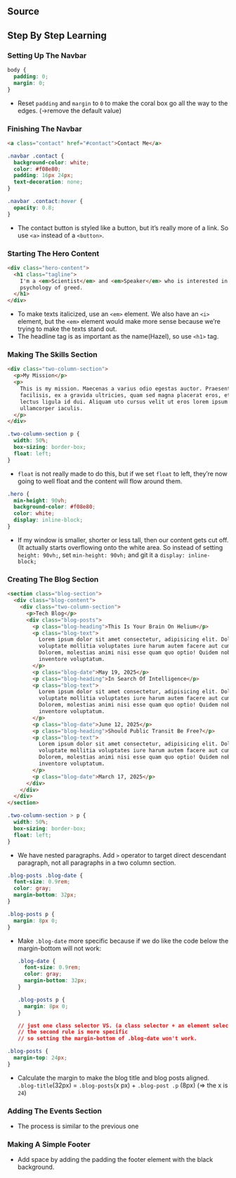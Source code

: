 ## Source

## Step By Step Learning

### Setting Up The Navbar

```css
body {
  padding: 0;
  margin: 0;
}
```

- Reset `padding` and `margin` to `0` to make the coral box go all the way to the edges. (→remove the default value)

### Finishing The Navbar

```html
<a class="contact" href="#contact">Contact Me</a>
```

```css
.navbar .contact {
  background-color: white;
  color: #f08e80;
  padding: 16px 24px;
  text-decoration: none;
}

.navbar .contact:hover {
  opacity: 0.8;
}
```

- The contact button is styled like a button, but it’s really more of a link. So use `<a>` instead of a `<button>`.

### Starting The Hero Content

```html
<div class="hero-content">
  <h1 class="tagline">
    I'm a <em>Scientist</em> and <em>Speaker</em> who is interested in the
    psychology of greed.
  </h1>
</div>
```

- To make texts italicized, use an `<em>` element. We also have an `<i>` element, but the `<em>` element would make more sense because we’re trying to make the texts stand out.
- The headline tag is as important as the name(Hazel), so use `<h1>` tag.

### Making The Skills Section

```html
<div class="two-column-section">
  <p>My Mission</p>
  <p>
    This is my mission. Maecenas a varius odio egestas auctor. Praesent
    facilisis, ex a gravida ultricies, quam sed magna placerat eros, et vehicula
    lectus ligula id dui. Aliquam uto cursus velit ut eros lorem ipsum
    ullamcorper iaculis.
  </p>
</div>
```

```css
.two-column-section p {
  width: 50%;
  box-sizing: border-box;
  float: left;
}
```

- `float` is not really made to do this, but if we set `float` to left, they’re now going to well float and the content will flow around them.

```css
.hero {
  min-height: 90vh;
  background-color: #f08e80;
  color: white;
  display: inline-block;
}
```

- If my window is smaller, shorter or less tall, then our content gets cut off.(It actually starts overflowing onto the white area. So instead of setting `height: 90vh;`, set `min-height: 90vh;` and git it a `display: inline-block;`

### Creating The Blog Section

```html
<section class="blog-section">
  <div class="blog-content">
    <div class="two-column-section">
      <p>Tech Blog</p>
      <div class="blog-posts">
        <p class="blog-heading">This Is Your Brain On Helium</p>
        <p class="blog-text">
          Lorem ipsum dolor sit amet consectetur, adipisicing elit. Dolorum,
          voluptate mollitia voluptates iure harum autem facere aut cum.
          Dolorem, molestias animi nisi esse quam quo optio! Quidem nobis
          inventore voluptatum.
        </p>
        <p class="blog-date">May 19, 2025</p>
        <p class="blog-heading">In Search Of Intelligence</p>
        <p class="blog-text">
          Lorem ipsum dolor sit amet consectetur, adipisicing elit. Dolorum,
          voluptate mollitia voluptates iure harum autem facere aut cum.
          Dolorem, molestias animi nisi esse quam quo optio! Quidem nobis
          inventore voluptatum.
        </p>
        <p class="blog-date">June 12, 2025</p>
        <p class="blog-heading">Should Public Transit Be Free?</p>
        <p class="blog-text">
          Lorem ipsum dolor sit amet consectetur, adipisicing elit. Dolorum,
          voluptate mollitia voluptates iure harum autem facere aut cum.
          Dolorem, molestias animi nisi esse quam quo optio! Quidem nobis
          inventore voluptatum.
        </p>
        <p class="blog-date">March 17, 2025</p>
      </div>
    </div>
  </div>
</section>
```

```css
.two-column-section > p {
  width: 50%;
  box-sizing: border-box;
  float: left;
}
```

- We have nested paragraphs. Add `>` operator to target direct descendant paragraph, not all paragraphs in a two column section.

```css
.blog-posts .blog-date {
  font-size: 0.9rem;
  color: gray;
  margin-bottom: 32px;
}

.blog-posts p {
  margin: 8px 0;
}
```

- Make `.blog-date` more specific because if we do like the code below the margin-bottom will not work:
  ```css
  .blog-date {
    font-size: 0.9rem;
    color: gray;
    margin-bottom: 32px;
  }

  .blog-posts p {
    margin: 8px 0;
  }

  // just one class selector VS. (a class selector + an element selector)
  // the second rule is more specific
  // so setting the margin-bottom of .blog-date won't work.
  ```

```css
.blog-posts {
  margin-top: 24px;
}
```

- Calculate the margin to make the blog title and blog posts aligned.
  `.blog-title`(32px) = `.blog-posts`(x px) + `.blog-post .p` (8px)
  (⇒ the x is `24`)

### Adding The Events Section

- The process is similar to the previous one

### Making A Simple Footer

- Add space by adding the padding the footer element with the black background.
